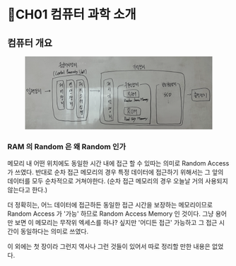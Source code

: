 # CH01 컴퓨터 과학 소개

## 컴퓨터 개요

<figure><img src="../../.gitbook/assets/image (1) (1) (1) (1) (1) (1) (1) (1) (1) (1) (1).png" alt=""><figcaption></figcaption></figure>

### RAM 의 Random 은 왜 Random 인가

메모리 내 어떤 위치에도 동일한 시간 내에 접근 할 수 있따는 의미로 Random Access 가 쓰였다. 반대로 순차 접근 메모리의 경우 특정 데이터에 접근하기 위해서는 그 앞의 데이터를 모두 순차적으로 거쳐야한다. (순차 접근 메모리의 경우 오늘날 거의 사용되지 않는다고 한다.)

더 정확히는, 어느 데이터에 접근하든 동일한 접근 시간을 보장하는 메모리이므로 Random Access 가 '가능' 하므로 Random Access Memory 인 것이다. 그냥 용어만 보면 이 메모리는 무작위 엑세스를 하나? 싶지만 '어디든 접근' 가능하고 그 접근 시간이 동일하다는 의미로 쓰였다.



이 외에는 첫 장이라 그런지 역사나 그런 것들이 있어서 따로 정리할 만한 내용은 없었다.
